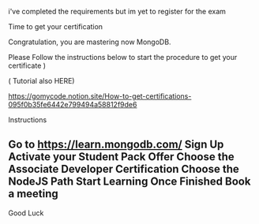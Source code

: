 i've completed the requirements but im yet to register for the exam 


Time to get your certification

Congratulation, you are  mastering now MongoDB.

Please Follow the instructions below to start the procedure to get your certificate )

( Tutorial also HERE)

https://gomycode.notion.site/How-to-get-certifications-095f0b35fe6442e799494a58812f9de6


Instructions

Go to https://learn.mongodb.com/
Sign Up
Activate your Student Pack Offer
Choose  the Associate Developer Certification
Choose the NodeJS Path
Start Learning
Once Finished Book a meeting 
----
Good Luck 
